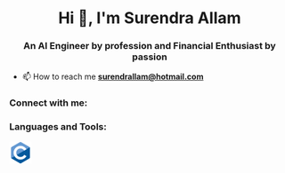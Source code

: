 <h1 align="center">Hi 👋, I'm Surendra Allam</h1>
<h3 align="center">An AI Engineer by profession and Financial Enthusiast by passion</h3>

- 📫 How to reach me **surendrallam@hotmail.com**

<h3 align="left">Connect with me:</h3>
<p align="left">
</p>

<h3 align="left">Languages and Tools:</h3>
<p align="left"> <a href="https://www.cprogramming.com/" target="_blank" rel="noreferrer"> <img src="https://raw.githubusercontent.com/devicons/devicon/master/icons/c/c-original.svg" alt="c" width="40" height="40"/> </a> </p>
